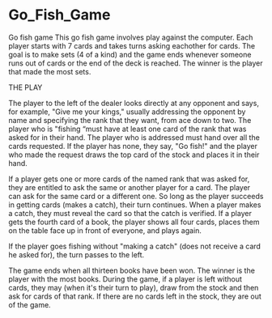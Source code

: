 # Go_Fish_Game

Go fish game This go fish game involves play against the computer. Each player starts with 7 cards and takes turns asking eachother for cards. The goal is to make sets (4 of a kind) and the game ends whenever someone runs out of cards or the end of the deck is reached. The winner is the player that made the most sets.


THE PLAY

The player to the left of the dealer looks directly at any opponent and says, for example, "Give me your kings," usually addressing the opponent by name and specifying the rank that they want, from ace down to two. The player who is "fishing “must have at least one card of the rank that was asked for in their hand. The player who is addressed must hand over all the cards requested. If the player has none, they say, "Go fish!" and the player who made the request draws the top card of the stock and places it in their hand.

If a player gets one or more cards of the named rank that was asked for, they are entitled to ask the same or another player for a card. The player can ask for the same card or a different one. So long as the player succeeds in getting cards (makes a catch), their turn continues. When a player makes a catch, they must reveal the card so that the catch is verified. If a player gets the fourth card of a book, the player shows all four cards, places them on the table face up in front of everyone, and plays again.

If the player goes fishing without "making a catch" (does not receive a card he asked for), the turn passes to the left.

The game ends when all thirteen books have been won. The winner is the player with the most books. During the game, if a player is left without cards, they may (when it's their turn to play), draw from the stock and then ask for cards of that rank. If there are no cards left in the stock, they are out of the game.



